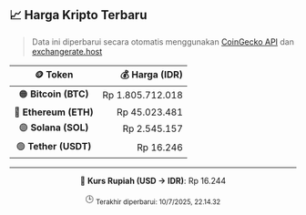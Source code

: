 

<!-- HARGA_KRIPTO -->
## 📈 Harga Kripto Terbaru

> Data ini diperbarui secara otomatis menggunakan [CoinGecko API](https://www.coingecko.com/) dan [exchangerate.host](https://exchangerate.host/)

<div align="center">

| 🪙 Token | 💰 Harga (IDR) |
|:------:|---------------:|
| 🟠 **Bitcoin (BTC)**   | Rp 1.805.712.018 |
| 🔵 **Ethereum (ETH)**  | Rp 45.023.481 |
| 🟣 **Solana (SOL)**    | Rp 2.545.157 |
| 🟢 **Tether (USDT)**   | Rp 16.246 |

---

💱 **Kurs Rupiah (USD → IDR)**: Rp 16.244

🕒 <sub>Terakhir diperbarui: 10/7/2025, 22.14.32</sub>

</div>
<!-- /HARGA_KRIPTO -->